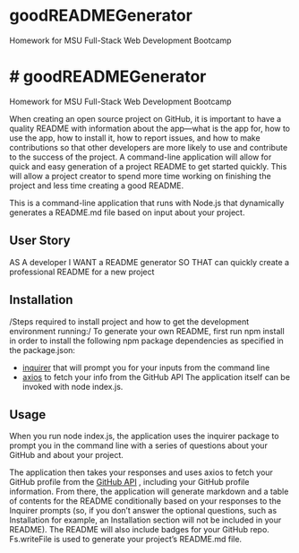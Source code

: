 # goodREADMEGenerator
Homework for MSU Full-Stack Web Development Bootcamp
# # goodREADMEGenerator
Homework for MSU Full-Stack Web Development Bootcamp

When creating an open source project on GitHub, it is important to have a quality README with information about the app—what is the app for, how to use the app, how to install it, how to report issues, and how to make contributions so that other developers are more likely to use and contribute to the success of the project. A command-line application will allow for quick and easy generation of a project README to get started quickly. This will allow a project creator to spend more time working on finishing the project and less time creating a good README. 

This is a command-line application that runs with Node.js that dynamically generates a README.md file based on input about your project.

##  User Story 
AS A developer
I WANT a README generator
SO THAT can quickly create a professional README for a new project

## Installation 
/Steps required to install project and how to get the development environment running:/
To generate your own README, first run npm install in order to install the following npm package dependencies as specified in the package.json:
*  [inquirer](https://www.npmjs.com/package/inquirer)  that will prompt you for your inputs from the command line
*  [axios](https://www.npmjs.com/package/axios)  to fetch your info from the GitHub API
The application itself can be invoked with node index.js.


## Usage 
When you run node index.js, the application uses the inquirer package to prompt you in the command line with a series of questions about your GitHub and about your project.

The application then takes your responses and uses axios to fetch your GitHub profile from the  [GitHub API](https://developer.github.com/v3/) , including your GitHub profile information. From there, the application will generate markdown and a table of contents for the README conditionally based on your responses to the Inquirer prompts (so, if you don’t answer the optional questions, such as Installation for example, an Installation section will not be included in your README). The README will also include badges for your GitHub repo. Fs.writeFile is used to generate your project’s README.md file. 